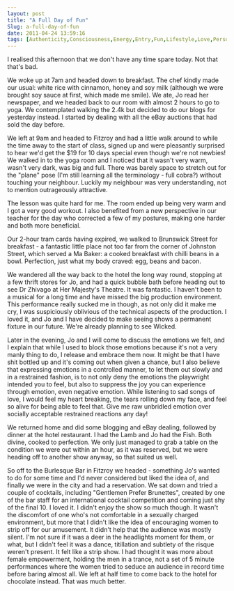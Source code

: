 ```yaml
---
layout: post
title: "A Full Day of Fun"
Slug: a-full-day-of-fun
date: 2011-04-24 13:59:16
tags: [Authenticity,Consciousness,Energy,Entry,Fun,Lifestyle,Love,Personal,Self Discovery]
---
```

I realised this afternoon that we don't have any time spare today. Not that that's bad.

We woke up at 7am and headed down to breakfast. The chef kindly made our usual: white rice with cinnamon, honey and soy milk (although we were brought soy sauce at first, which made me smile). We ate, Jo read her newspaper, and we headed back to our room with almost 2 hours to go to yoga. We contemplated walking the 2.4k but decided to do our blogs for yesterday instead. I started by dealing with all the eBay auctions that had sold the day before.

We left at 9am and headed to Fitzroy and had a little walk around to while the time away to the start of class, signed up and were pleasantly surprised to hear we'd get the $19 for 10 days special even though we're not newbies! We walked in to the yoga room and I noticed that it wasn't very warm, wasn't very dark, was big and full. There was barely space to stretch out for the "plane" pose (I'm still learning all the terminology - full cobra?) without touching your neighbour. Luckily my neighbour was very understanding, not to mention outrageously attractive.

The lesson was quite hard for me. The room ended up being very warm and I got a very good workout. I also benefited from a new perspective in our teacher for the day who corrected a few of my postures, making one harder and both more beneficial.

Our 2-hour tram cards having expired, we walked to Brunswick Street for breakfast - a fantastic little place not too far from the corner of Johnston Street, which served a Ma Baker: a cooked breakfast with chilli beans in a bowl. Perfection, just what my body craved: egg, beans and bacon.

We wandered all the way back to the hotel the long way round, stopping at a few thrift stores for Jo, and had a quick bubble bath before heading out to see Dr Zhivago at Her Majesty's Theatre. It was fantastic. I haven't been to a musical for a long time and have missed the big production environment. This performance really sucked me in though, as not only did it make me cry, I was suspiciously oblivious of the technical aspects of the production. I loved it, and Jo and I have decided to make seeing shows a permanent fixture in our future. We're already planning to see Wicked.

Later in the evening, Jo and I will come to discuss the emotions we felt, and I explain that while I used to block those emotions because it's not a very manly thing to do, I release and embrace them now. It might be that I have shit bottled up and it's coming out when given a chance, but I also believe that expressing emotions in a controlled manner, to let them out slowly and in a restrained fashion, is to not only deny the emotions the playwright intended you to feel, but also to suppress the joy you can experience through emotion, even negative emotion. While listening to sad songs of love, I would feel my heart breaking, the tears rolling down my face, and feel so alive for being able to feel that. Give me raw unbridled emotion over socially acceptable restrained reactions any day!

We returned home and did some blogging and eBay dealing, followed by dinner at the hotel restaurant. I had the Lamb and Jo had the Fish. Both divine, cooked to perfection. We only just managed to grab a table on the condition we were out within an hour, as it was reserved, but we were heading off to another show anyway, so that suited us well.

So off to the Burlesque Bar in Fitzroy we headed - something Jo's wanted to do for some time and I'd never considered but liked the idea of, and finally we were in the city and had a reservation. We sat down and tried a couple of cocktails, including "Gentlemen Prefer Brunettes", created by one of the bar staff for an international cocktail competition and coming just shy of the final 10. I loved it. I didn't enjoy the show so much though. It wasn't the discomfort of one who's not comfortable in a sexually charged environment, but more that I didn't like the idea of encouraging women to strip off for our amusement. It didn't help that the audience was mostly silent. I'm not sure if it was a deer in the headlights moment for them, or what, but I didn't feel it was a dance, titillation and subtlety of the risque weren't present. It felt like a strip show. I had thought it was more about female empowerment, holding the men in a trance, not a set of 5 minute performances where the women tried to seduce an audience in record time before baring almost all. We left at half time to come back to the hotel for chocolate instead. That was much better.
